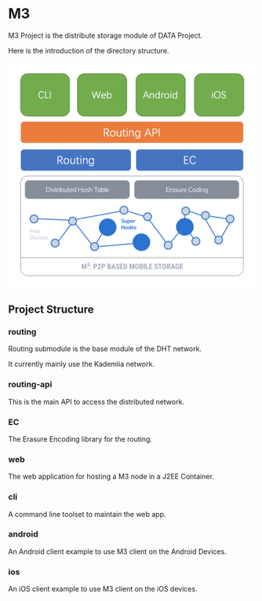 # M3

M3 Project is the distribute storage module of DATA Project.

Here is the introduction of the directory structure.

![blockchain](../images/M3-arch.png)

## Project Structure

### routing

Routing submodule is the base module of the DHT network.

It currently mainly use the Kademlia network. 

### routing-api

This is the main API to access the distributed network.

### EC

The Erasure Encoding library for the routing.

### web

The web application for hosting a M3 node in a J2EE Container.

### cli

A command line toolset to maintain the web app.

### android

An Android client example to use M3 client on the Android Devices.

### ios

An iOS client example to use M3 client on the iOS devices.      
